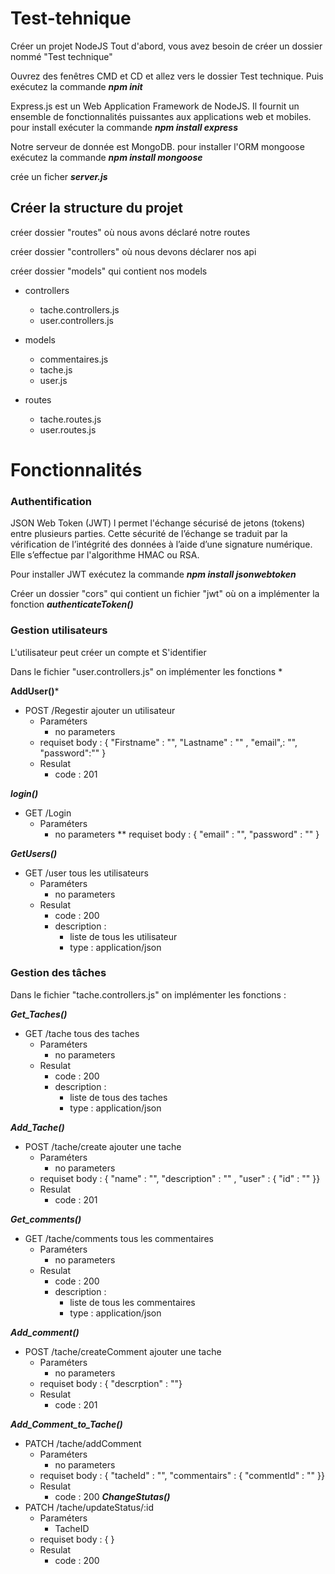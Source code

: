 # Test-tehnique
Créer un projet NodeJS
Tout d'abord, vous avez besoin de créer un dossier nommé "Test technique" 

Ouvrez des fenêtres CMD et CD et allez vers le dossier Test technique. Puis exécutez la commande ***npm init*** 


Express.js  est un Web Application Framework de NodeJS. Il fournit un ensemble de fonctionnalités puissantes aux applications web et mobiles.
pour install exécuter la commande ***npm install express***


Notre serveur de donnée est MongoDB. pour installer l'ORM mongoose exécutez la commande ***npm install mongoose***


crée un ficher ***server.js***


## Créer la structure du projet

créer dossier "routes" où nous avons déclaré notre routes

créer dossier "controllers" où nous devons déclarer nos api 

créer dossier "models" qui contient nos models


 
* controllers
 	* tache.controllers.js
  	* user.controllers.js


* models
	* commentaires.js
	* tache.js
	* user.js


* routes
	* tache.routes.js
	* user.routes.js


# Fonctionnalités

### Authentification

JSON Web Token (JWT) l permet l'échange sécurisé de jetons (tokens) entre plusieurs parties. Cette sécurité de l’échange se traduit par la vérification de l’intégrité des données à l’aide d’une signature numérique. Elle s’effectue par l'algorithme HMAC ou RSA.


Pour installer JWT  exécutez la commande ***npm install jsonwebtoken***

Créer un dossier "cors" qui contient un fichier "jwt" où on a implémenter la fonction ***authenticateToken()*** 


### Gestion utilisateurs

L'utilisateur peut créer un compte et S'identifier

Dans le fichier "user.controllers.js" on implémenter les fonctions *

**AddUser()***  


* POST /Regestir ajouter un utilisateur 
	* Paraméters
		* no parameters
	* requiset body : { "Firstname" : "", "Lastname" : "" , "email",: "", "password":"" } 
	* Resulat
		* code : 201 


***login()*** 
* GET /Login 
	* Paraméters
		* no parameters
	** requiset body : { "email" : "", "password" : "" }  


***GetUsers()***


* GET /user tous les utilisateurs 
	* Paraméters
		* no parameters
	* Resulat
		* code : 200 
		* description : 
			* liste de tous les utilisateur 
			* type : application/json




### Gestion des tâches

Dans le fichier "tache.controllers.js" on implémenter les fonctions :

***Get_Taches()***

* GET /tache tous des taches
	* Paraméters
		* no parameters
	* Resulat
		* code : 200 
		* description : 
			* liste de tous des taches 
			* type : application/json


***Add_Tache()***

* POST /tache/create ajouter une tache 
	* Paraméters
		* no parameters
	* requiset body : { "name" : "", "description" : "" , "user" : { "id" : "" }} 
	* Resulat
		* code : 201 
		


***Get_comments()***


* GET /tache/comments tous les commentaires 
	* Paraméters
		* no parameters
	* Resulat
		* code : 200 
		* description : 
			* liste de tous les commentaires 
			* type : application/json


***Add_comment()***

* POST /tache/createComment ajouter une tache 
	* Paraméters
		* no parameters
	* requiset body : { "descrption" : ""} 
	* Resulat
		* code : 201 
		
***Add_Comment_to_Tache()***
* PATCH /tache/addComment
	* Paraméters
		* no parameters
	* requiset body : { "tacheId" : "", "commentairs" : { "commentId" : "" }} 
	* Resulat
		* code : 200 
***ChangeStutas()***
* PATCH /tache/updateStatus/:id
	* Paraméters
		* TacheID
	* requiset body : { } 
	* Resulat
		* code : 200 


